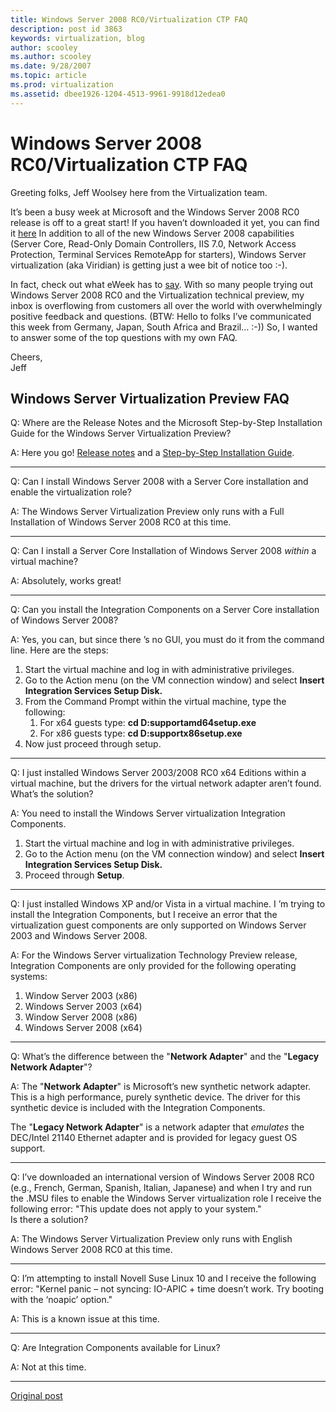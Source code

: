 ```yaml
---
title: Windows Server 2008 RC0/Virtualization CTP FAQ
description: post id 3863
keywords: virtualization, blog
author: scooley
ms.author: scooley
ms.date: 9/28/2007
ms.topic: article
ms.prod: virtualization
ms.assetid: dbee1926-1204-4513-9961-9918d12edea0
---
```


# Windows Server 2008 RC0/Virtualization CTP FAQ

Greeting folks, Jeff Woolsey here from the Virtualization team.

It’s been a busy week at Microsoft and the Windows Server 2008 RC0 release is off to a great start! If you haven’t downloaded it yet, you can find it [here](https://www.microsoft.com/windowsserver2008/audsel.mspx) In addition to all of the new Windows Server 2008 capabilities (Server Core, Read-Only Domain Controllers, IIS 7.0, Network Access Protection, Terminal Services RemoteApp for starters), Windows Server virtualization (aka Viridian) is getting just a wee bit of notice too :-).

In fact, check out what eWeek has to [say](http://www.eweek.com/article2/0,1895,2189866,00.asp).  With so many people trying out Windows Server 2008 RC0 and the Virtualization technical preview, my inbox is overflowing from customers all over the world with overwhelmingly positive feedback and questions. (BTW: Hello to folks I’ve communicated this week from Germany, Japan, South Africa and Brazil… :-)) So, I wanted to answer some of the top questions with my own FAQ.

Cheers,  
Jeff

## Windows Server Virtualization Preview FAQ

Q: Where are the Release Notes and the Microsoft Step-by-Step Installation Guide for the Windows Server Virtualization Preview?

A: Here you go!  [Release notes](https://www.microsoft.com/downloads/details.aspx?FamilyId=3ED582F0-F844-40BA-B692-230845AF1149&displaylang=en) and a [Step-by-Step Installation Guide](https://www.microsoft.com/windowsserver2008/virtualization/install.mspx).

--------------------------------------------------------------------------------------------------------------

Q: Can I install Windows Server 2008 with a Server Core installation and enable the virtualization role?

A: The Windows Server Virtualization Preview only runs with a Full Installation of Windows Server 2008 RC0 at this time.

--------------------------------------------------------------------------------------------------------------

Q: Can I install a Server Core Installation of Windows Server 2008 _within_ a virtual machine?

A: Absolutely, works great!

--------------------------------------------------------------------------------------------------------------

Q: Can you install the Integration Components on a Server Core installation of Windows Server 2008?

A: Yes, you can, but since there ’s no GUI, you must do it from the command line. Here are the steps:

  1. Start the virtual machine and log in with administrative privileges.
  2. Go to the Action menu (on the VM connection window) and select **Insert Integration Services Setup Disk.**
  3. From the Command Prompt within the virtual machine, type the following:
     1. For x64 guests type: **cd D:supportamd64setup.exe**
     2. For x86 guests type: **cd D:supportx86setup.exe**
  4. Now just proceed through setup.

--------------------------------------------------------------------------------------------------------------

Q: I just installed Windows Server 2003/2008 RC0 x64 Editions within a virtual machine, but the drivers for the virtual network adapter aren’t found. What’s the solution?

A: You need to install the Windows Server virtualization Integration Components.

  1. Start the virtual machine and log in with administrative privileges.
  2. Go to the Action menu (on the VM connection window) and select **Insert Integration Services Setup Disk.**
  3. Proceed through **Setup**.

--------------------------------------------------------------------------------------------------------------

Q: I just installed Windows XP and/or Vista in a virtual machine. I ’m trying to install the Integration Components, but I receive an error that the virtualization guest components are only supported on Windows Server 2003 and Windows Server 2008.

A: For the Windows Server virtualization Technology Preview release, Integration Components are only provided for the following operating systems:

  1. Window Server 2003 (x86)
  2. Windows Server 2003 (x64)
  3. Window Server 2008 (x86)
  4. Windows Server 2008 (x64)

--------------------------------------------------------------------------------------------------------------

Q: What’s the difference between the "**Network Adapter**" and the "**Legacy Network Adapter**"?

A: The "**Network Adapter**" is Microsoft’s new synthetic network adapter. This is a high performance, purely synthetic device. The driver for this synthetic device is included with the Integration Components.

The "**Legacy Network Adapter**" is a network adapter that _emulates_ the DEC/Intel 21140 Ethernet adapter and is provided for legacy guest OS support.

--------------------------------------------------------------------------------------------------------------

Q: I’ve downloaded an international version of Windows Server 2008 RC0 (e.g., French, German, Spanish, Italian, Japanese) and when I try and run the .MSU files to enable the Windows Server virtualization role I receive the following error: "This update does not apply to your system."  
Is there a solution?

A: The Windows Server Virtualization Preview only runs with English Windows Server 2008 RC0 at this time.

--------------------------------------------------------------------------------------------------------------

Q: I’m attempting to install Novell Suse Linux 10 and I receive the following error: "Kernel panic – not syncing: IO-APIC + time doesn’t work.  Try booting with the ‘noapic’ option."

A: This is a known issue at this time.

--------------------------------------------------------------------------------------------------------------

Q: Are Integration Components available for Linux?

A: Not at this time.

--------------------------------------------------------------------------------------------------------------

[Original post](https://blogs.technet.microsoft.com/virtualization/2007/09/28/windows-server-2008-rc0virtualization-ctp-faq/)